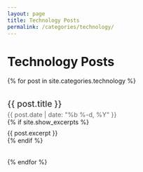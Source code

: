 ```yaml
---
layout: page
title: Technology Posts
permalink: /categories/technology/
---
```


<div class="category-page">
  <h1>Technology Posts</h1>
  <ul class="post-list">
    {% for post in site.categories.technology %}
      <li class="post-item">
        <div class="post-title">
          <a href="{{ site.baseurl }}{{ post.url }}">{{ post.title }}</a>
        </div>
        <div class="post-meta">
          <span class="post-date">{{ post.date | date: "%b %-d, %Y" }}</span>
        </div>
        {% if site.show_excerpts %}
          <div class="post-excerpt">
            {{ post.excerpt }}
          </div>
        {% endif %}
      </li>
    {% endfor %}
  </ul>
</div>

<style>
.category-page {
  margin: 2rem 0;
}

.post-list {
  list-style: none;
  padding: 0;
  margin: 1rem 0 0 0;
}

.post-item {
  margin: 1.5rem 0;
  padding: 0.5rem 0;
  border-bottom: 1px solid #e8e8e8;
}

.post-item:last-child {
  border-bottom: none;
}

.post-title a {
  color: #333;
  text-decoration: none;
  font-weight: 500;
  font-size: 1.2rem;
}

.post-title a:hover {
  color: #2a7ae2;
}

.post-meta {
  font-size: 0.9rem;
  color: #666;
  margin-top: 0.25rem;
}

.post-excerpt {
  margin-top: 0.5rem;
}
</style>